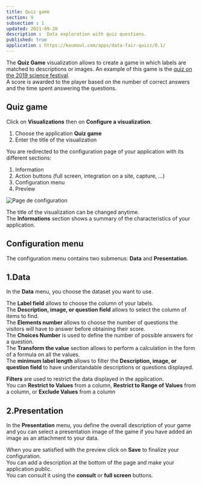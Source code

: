 ```yaml
---
title: Quiz game
section: 9
subsection : 1
updated: 2021-09-20
description :  Data exploration with quiz questions.
published: true
application : https://koumoul.com/apps/data-fair-quizz/0.1/
---
```


The **Quiz Game** visualization allows to create a game in which labels are matched to descriptions or images.
An example of this game is the [quiz on the 2019 science festival](https://opendata.koumoul.com/reuses/quizz-fete-de-la-science-2019).  
A score is awarded to the player based on the number of correct answers and the time spent answering the questions.

## Quiz game

Click on **Visualizations** then on **Configure a visualization**.


1. Choose the application **Quiz game**
2. Enter the title of the visualization

<p>
</p>

You are redirected to the configuration page of your application with its different sections:  

1. Information
2. Action buttons (full screen, integration on a site, capture, ...)
3. Configuration menu
4. Preview

![Page de configuration](./images/user-guide-backoffice/quizz-config.jpg)

The title of the visualization can be changed anytime.  
The **Informations** section shows a summary of the characteristics of your application.

## Configuration menu

The configuration menu contains two submenus: **Data** and **Presentation**.

## 1.Data

In the **Data** menu, you choose the dataset you want to use.

The **Label field** allows to choose the column of your labels.  
The **Description, image, or question field** allows  to select the column of items to find.  
The **Elements number** allows to choose the number of questions the visitors will have to answer before obtaining their score.  
The **Choices  Number** is used to define the number of possible answers for a question.  
The **Transform the value** section allows to perform a calculation in the form of a formula on all the values.  
The **minimum label length** allows to filter the **Description, image, or question field** to have understandable descriptions or questions displayed.

**Filters** are used to restrict the data displayed in the application.  
You can **Restrict to Values** from a column, **Restrict to Range of Values​​** from a column, or **Exclude Values​​** from a column

## 2.Presentation

In the **Presentation** menu, you define the overall description of your game and you can select a presentation image of the game if you have added an image as an attachment to your data.  

When you are satisfied with the preview click on **Save** to finalize your configuration.  
You can add a description at the bottom of the page and make your application public.  
You can consult it using the **consult** or **full screen** buttons.
